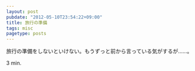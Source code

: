 ```yaml
---
layout: post
pubdate: "2012-05-10T23:54:22+09:00"
title: 旅行の準備
tags: misc
pagetype: posts
---
```

旅行の準備をしないといけない。もうずっと前から言っている気がするが……。

3 min.
